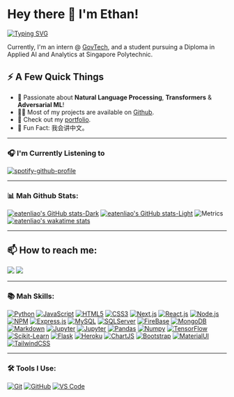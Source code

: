 # Hey there 👋 I'm Ethan!


[![Typing SVG](https://readme-typing-svg.demolab.com?font=Fira+Code&duration=2500&pause=100&color=27A9F7&width=435&lines=I'm+a+Student;I'm+a+Developer)](https://git.io/typing-svg)

<p>Currently, I'm an intern @ <a href="https://www.tech.gov.sg/">GovTech</a>, and a student pursuing a Diploma in Applied AI and Analytics at Singapore Polytechnic.</p>
<h2>⚡️ A Few Quick Things</h2>
<ul>
<!-- <li>🔭 I’m currently interning @ <a href="https://www.tech.gov.sg/">GovTech</a>.</li> -->
<li>🧐 Passionate about <strong>Natural Language Processing</strong>, <strong>Transformers</strong> & <strong>Adversarial ML</strong>!</li>
<li>👨‍💻 Most of my projects are available on <a href="https://github.com/eatenliao">Github</a>.</li>
<li>📙 Check out my <a href="https://eatenliao.vercel.app">portfolio</a>.</li>
<li>🎉 Fun Fact: 我会讲中文。</li>
</ul>

---

### 🎧 I'm Currently Listening to
[![spotify-github-profile](https://spotify-github-profile.vercel.app/api/view?uid=vnoqxa5jdfqs60rss9i0syet0&cover_image=true&theme=novatorem&show_offline=true&background_color=121212&interchange=false&bar_color=53b14f&bar_color_cover=false)](https://spotify-github-profile.vercel.app/api/view?uid=vnoqxa5jdfqs60rss9i0syet0&redirect=true)

---

### 📊 Mah Github Stats:
[![eatenliao's GitHub stats-Dark](https://github-readme-stats.vercel.app/api?username=eatenliao&show_icons=true&theme=dark#gh-dark-mode-only)](https://github.com/anuraghazra/github-readme-stats#gh-dark-mode-only)
[![eatenliao's GitHub stats-Light](https://github-readme-stats.vercel.app/api?username=eatenliao&show_icons=true&theme=default#gh-light-mode-only)](https://github.com/anuraghazra/github-readme-stats#gh-light-mode-only)
![Metrics](https://metrics.lecoq.io/eatenliao?template=classic&base.header=0&base.activity=0&base.community=0&base.repositories=0&base.metadata=0&isocalendar=1&languages=1&isocalendar.duration=full-year&languages.colors=github&languages.threshold=0%25&config.timezone=Asia%2FSingapore)
[![eatenliao's wakatime stats](https://github-readme-stats.vercel.app/api/wakatime?username=eatenliao)](https://github.com/anuraghazra/github-readme-stats)


---

<h2>📫 How to reach me:</h2>
<a href="https://www.linkedin.com/in/eatenliao/"><img src="https://img.shields.io/badge/-LinkedIn-0077B5?style=flat-square&logo=Linkedin&logoColor=white"/></a>
<a href="https://www.instagram.com/e.ate.n/"><img src="https://img.shields.io/badge/-Instagram-E4405F?style=flat-square&logo=Instagram&logoColor=white"/></a>

---

### 📚 Mah Skills:
[![Python](https://img.shields.io/badge/-Python-3776AB?style=for-the-badge&logo=python&logoColor=white)](https://www.python.org/)
[![JavaScript](https://img.shields.io/badge/-JavaScript-%23F7DF1C?style=for-the-badge&logo=javascript&logoColor=000000&color=%23FFCE5A)](https://developer.mozilla.org/en-US/docs/Web/JavaScript)
[![HTML5](https://img.shields.io/badge/-HTML5-E34F26?style=for-the-badge&logo=html5&logoColor=white)](https://developer.mozilla.org/en-US/docs/Glossary/HTML5)
[![CSS3](https://img.shields.io/badge/-CSS3-1572B6?style=for-the-badge&logo=css3)](https://developer.mozilla.org/en-US/docs/Web/CSS)
[![Next.js](https://img.shields.io/badge/Next.js-000000?style=for-the-badge&logo=next.js)](https://nextjs.org/)
[![React.js](https://img.shields.io/badge/-ReactJs-61DAFB?logo=react&logoColor=black&style=for-the-badge)](https://reactjs.org/)
[![Node.js](https://img.shields.io/badge/node.js%20-%2343853D.svg?&style=for-the-badge&logo=node.js&logoColor=white)](https://nodejs.dev/)
[![NPM](https://img.shields.io/badge/-NPM-CB3837?style=for-the-badge&logo=npm&logoColor=white)](https://www.npmjs.com/)
[![Express.js](https://img.shields.io/badge/Express.js-404D59?style=for-the-badge)](https://expressjs.com/)
[![MySQL](https://img.shields.io/badge/-MySQL-4479A1?style=for-the-badge&logo=mysql&logoColor=white)](https://www.mysql.com/)
[![SQLServer](https://img.shields.io/badge/-SQLServer-CC2927?style=for-the-badge&logo=microsoft-sql-server&logoColor=white)](https://www.microsoft.com/en-us/sql-server/sql-server-2019)
[![FireBase](https://img.shields.io/badge/-FireBase-FFCA28?style=for-the-badge&logo=firebase&logoColor=white)](https://firebase.google.com/)
[![MongoDB](https://img.shields.io/badge/MongoDB-47A248?style=for-the-badge&logo=mongodb&logoColor=white)](https://www.mongodb.com/)
[![Markdown](https://img.shields.io/badge/-Markdown-000000?style=for-the-badge&logo=markdown&logoColor=white)](https://www.markdownguide.org/)
[![Jupyter](https://img.shields.io/badge/-Jupyter-F37626?style=for-the-badge&logo=jupyter&logoColor=white)](https://jupyter.org/)
[![Jupyter](https://img.shields.io/badge/-JupyterLab-F37626?style=for-the-badge&logo=jupyter&logoColor=white)](https://jupyter.org/)
[![Pandas](https://img.shields.io/badge/-Pandas-150458?style=for-the-badge&logo=pandas&logoColor=white)](https://pandas.pydata.org/)
[![Numpy](https://img.shields.io/badge/-Numpy-013243?style=for-the-badge&logo=numpy&logoColor=white)](https://numpy.org/)
[![TensorFlow](https://img.shields.io/badge/-TensorFlow-FF6F00?style=for-the-badge&logo=tensorflow&logoColor=white)](https://www.tensorflow.org/)
[![Scikit-Learn](https://img.shields.io/badge/-ScikitLearn-F7931E?style=for-the-badge&logo=scikit-learn&logoColor=white)](https://scikit-learn.org/stable/)
[![Flask](https://img.shields.io/badge/-Flask-000000?style=for-the-badge&logo=flask)](https://flask.palletsprojects.com/en/2.0.x/)
[![Heroku](https://img.shields.io/badge/-Heroku-430098?style=for-the-badge&logo=heroku&logoColor=white)](https://www.heroku.com)
[![ChartJS](https://img.shields.io/badge/-ChartJS-FF6384?style=for-the-badge&logo=chart.js&logoColor=white)](https://www.chartjs.org/)
[![Bootstrap](https://img.shields.io/badge/-Bootstrap-7952B3?style=for-the-badge&logo=bootstrap&logoColor=white)](https://getbootstrap.com/)
[![MaterialUI](https://img.shields.io/badge/-MaterialUI-0081CB?style=for-the-badge&logo=material-ui&logoColor=white)](https://material-ui.com/)
[![TailwindCSS](https://img.shields.io/badge/-TailwindCSS-38B2AC?style=for-the-badge&logo=tailwind-css&logoColor=white)](https://tailwindcss.com/)

---

### 🛠️ Tools I Use:
[![Git](https://img.shields.io/badge/-Git-F05032?style=for-the-badge&logo=git&logoColor=white)](https://git-scm.com/)
[![GitHub](https://img.shields.io/badge/-GitHub-181717?style=for-the-badge&logo=github)](https://github.com/)
[![VS Code](https://img.shields.io/badge/VSCode-%23007ACC?style=for-the-badge&logo=Visual-studio-code)](https://code.visualstudio.com/)
